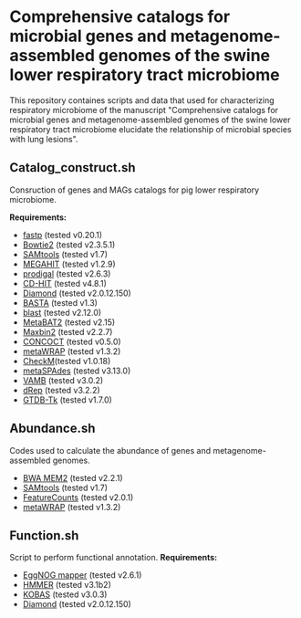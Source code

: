# Comprehensive catalogs for microbial genes and metagenome-assembled genomes of the swine lower respiratory tract microbiome 
This repository containes scripts and data that used for characterizing respiratory microbiome of the manuscript "Comprehensive catalogs for microbial genes and metagenome-assembled genomes of the swine lower respiratory tract microbiome elucidate the relationship of microbial species with lung lesions".

## Catalog_construct.sh
Consruction of genes  and MAGs catalogs for pig lower respiratory microbiome.

<b>Requirements:</b>
* [fastp](https://github.com/OpenGene/fastp) (tested v0.20.1)
* [Bowtie2](https://github.com/BenLangmead/bowtie2) (tested v2.3.5.1) 
* [SAMtools](https://github.com/samtools/samtools) (tested v1.7)
* [MEGAHIT](https://github.com/voutcn/megahit) (tested v1.2.9)
* [prodigal](https://github.com/hyattpd/Prodigal) (tested v2.6.3)
* [CD-HIT](https://github.com/weizhongli/cdhit) (tested v4.8.1)
* [Diamond](https://github.com/bbuchfink/diamond) (tested v2.0.12.150)
* [BASTA](https://github.com/timkahlke/BASTA) (tested v1.3)
* [blast](https://ftp.ncbi.nlm.nih.gov/blast/executables/blast+/) (tested v2.12.0)
* [MetaBAT2](https://bitbucket.org/berkeleylab/metabat) (tested v2.15)
* [Maxbin2](http://sourceforge.net/projects/maxbin) (tested v2.2.7)
* [CONCOCT](https://github.com/BinPro/CONCOCT) (tested v0.5.0)
* [metaWRAP](https://github.com/bxlab/metaWRAP) (tested v1.3.2)
* [CheckM](https://ecogenomics.github.io/CheckM)(tested v1.0.18)
* [metaSPAdes](https://github.com/ablab/spades) (tested v3.13.0)
* [VAMB](https://github.com/RasmussenLab/vamb) (tested v3.0.2)
* [dRep](https://github.com/MrOlm/drep) (tested v3.2.2)
* [GTDB-Tk](https://github.com/Ecogenomics/GTDBTk) (tested v1.7.0)

## Abundance.sh
Codes used to calculate the abundance of genes and metagenome-assembled genomes.
* [BWA MEM2](https://github.com/lh3/bwa) (tested v2.2.1) 
* [SAMtools](https://github.com/samtools/samtools) (tested v1.7)
* [FeatureCounts](http://bioinf.wehi.edu.au/featureCounts) (tested v2.0.1)
* [metaWRAP](https://github.com/bxlab/metaWRAP) (tested v1.3.2)
## Function.sh
Script to perform functional annotation.
<b>Requirements:</b>
* [EggNOG mapper](https://github.com/jhcepas/eggnog-mapper) (tested v2.6.1)	
* [HMMER](https://github.com/guyz/HMM) (tested v3.1b2)
* [KOBAS](http://kobas.cbi.pku.edu.cn/kobas3) (tested v3.0.3)
* [Diamond](https://github.com/bbuchfink/diamond) (tested v2.0.12.150)
